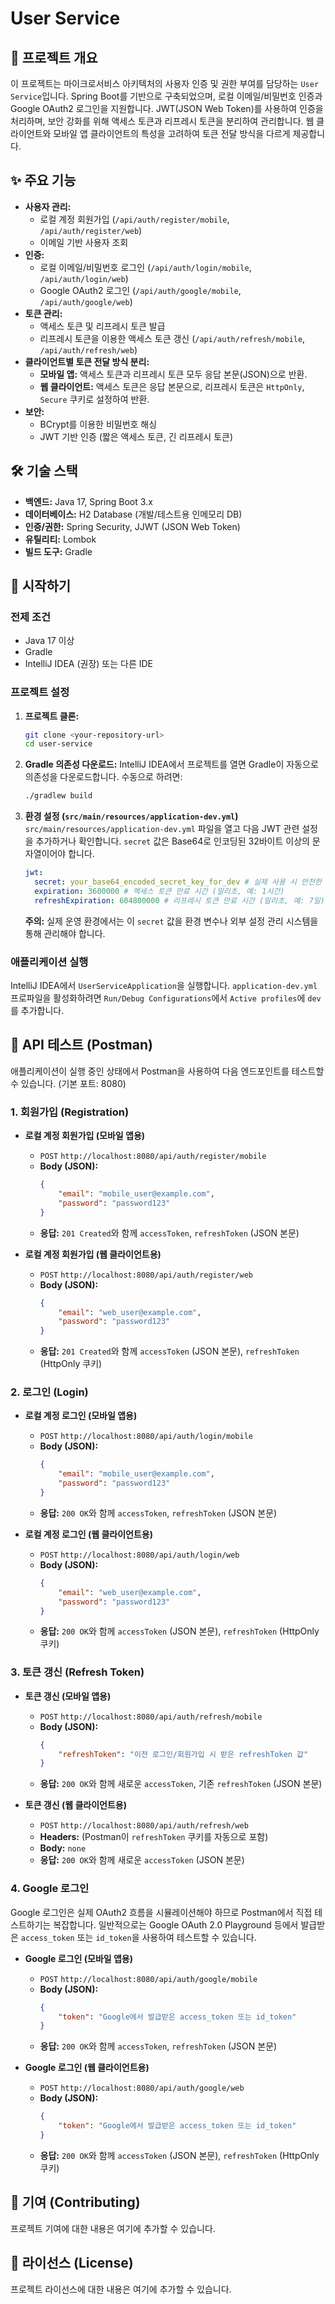 # User Service

## 🚀 프로젝트 개요

이 프로젝트는 마이크로서비스 아키텍처의 사용자 인증 및 권한 부여를 담당하는 `User Service`입니다. Spring Boot를 기반으로 구축되었으며, 로컬 이메일/비밀번호 인증과 Google OAuth2 로그인을 지원합니다. JWT(JSON Web Token)를 사용하여 인증을 처리하며, 보안 강화를 위해 액세스 토큰과 리프레시 토큰을 분리하여 관리합니다. 웹 클라이언트와 모바일 앱 클라이언트의 특성을 고려하여 토큰 전달 방식을 다르게 제공합니다.

## ✨ 주요 기능

*   **사용자 관리:**
    *   로컬 계정 회원가입 (`/api/auth/register/mobile`, `/api/auth/register/web`)
    *   이메일 기반 사용자 조회
*   **인증:**
    *   로컬 이메일/비밀번호 로그인 (`/api/auth/login/mobile`, `/api/auth/login/web`)
    *   Google OAuth2 로그인 (`/api/auth/google/mobile`, `/api/auth/google/web`)
*   **토큰 관리:**
    *   액세스 토큰 및 리프레시 토큰 발급
    *   리프레시 토큰을 이용한 액세스 토큰 갱신 (`/api/auth/refresh/mobile`, `/api/auth/refresh/web`)
*   **클라이언트별 토큰 전달 방식 분리:**
    *   **모바일 앱:** 액세스 토큰과 리프레시 토큰 모두 응답 본문(JSON)으로 반환.
    *   **웹 클라이언트:** 액세스 토큰은 응답 본문으로, 리프레시 토큰은 `HttpOnly`, `Secure` 쿠키로 설정하여 반환.
*   **보안:**
    *   BCrypt를 이용한 비밀번호 해싱
    *   JWT 기반 인증 (짧은 액세스 토큰, 긴 리프레시 토큰)

## 🛠️ 기술 스택

*   **백엔드:** Java 17, Spring Boot 3.x
*   **데이터베이스:** H2 Database (개발/테스트용 인메모리 DB)
*   **인증/권한:** Spring Security, JJWT (JSON Web Token)
*   **유틸리티:** Lombok
*   **빌드 도구:** Gradle

## 🚀 시작하기

### 전제 조건

*   Java 17 이상
*   Gradle
*   IntelliJ IDEA (권장) 또는 다른 IDE

### 프로젝트 설정

1.  **프로젝트 클론:**
    ```bash
    git clone <your-repository-url>
    cd user-service
    ```
2.  **Gradle 의존성 다운로드:**
    IntelliJ IDEA에서 프로젝트를 열면 Gradle이 자동으로 의존성을 다운로드합니다. 수동으로 하려면:
    ```bash
    ./gradlew build
    ```
3.  **환경 설정 (`src/main/resources/application-dev.yml`)**
    `src/main/resources/application-dev.yml` 파일을 열고 다음 JWT 관련 설정을 추가하거나 확인합니다. `secret` 값은 Base64로 인코딩된 32바이트 이상의 문자열이어야 합니다.

    ```yaml
    jwt:
      secret: your_base64_encoded_secret_key_for_dev # 실제 사용 시 안전한 키로 변경 필요
      expiration: 3600000 # 액세스 토큰 만료 시간 (밀리초, 예: 1시간)
      refreshExpiration: 604800000 # 리프레시 토큰 만료 시간 (밀리초, 예: 7일)
    ```
    **주의:** 실제 운영 환경에서는 이 `secret` 값을 환경 변수나 외부 설정 관리 시스템을 통해 관리해야 합니다.

### 애플리케이션 실행

IntelliJ IDEA에서 `UserServiceApplication`을 실행합니다. `application-dev.yml` 프로파일을 활성화하려면 `Run/Debug Configurations`에서 `Active profiles`에 `dev`를 추가합니다.

## 🧪 API 테스트 (Postman)

애플리케이션이 실행 중인 상태에서 Postman을 사용하여 다음 엔드포인트를 테스트할 수 있습니다. (기본 포트: 8080)

### 1. 회원가입 (Registration)

*   **로컬 계정 회원가입 (모바일 앱용)**
    *   `POST` `http://localhost:8080/api/auth/register/mobile`
    *   **Body (JSON):**
        ```json
        {
            "email": "mobile_user@example.com",
            "password": "password123"
        }
        ```
    *   **응답:** `201 Created`와 함께 `accessToken`, `refreshToken` (JSON 본문)

*   **로컬 계정 회원가입 (웹 클라이언트용)**
    *   `POST` `http://localhost:8080/api/auth/register/web`
    *   **Body (JSON):**
        ```json
        {
            "email": "web_user@example.com",
            "password": "password123"
        }
        ```
    *   **응답:** `201 Created`와 함께 `accessToken` (JSON 본문), `refreshToken` (HttpOnly 쿠키)

### 2. 로그인 (Login)

*   **로컬 계정 로그인 (모바일 앱용)**
    *   `POST` `http://localhost:8080/api/auth/login/mobile`
    *   **Body (JSON):**
        ```json
        {
            "email": "mobile_user@example.com",
            "password": "password123"
        }
        ```
    *   **응답:** `200 OK`와 함께 `accessToken`, `refreshToken` (JSON 본문)

*   **로컬 계정 로그인 (웹 클라이언트용)**
    *   `POST` `http://localhost:8080/api/auth/login/web`
    *   **Body (JSON):**
        ```json
        {
            "email": "web_user@example.com",
            "password": "password123"
        }
        ```
    *   **응답:** `200 OK`와 함께 `accessToken` (JSON 본문), `refreshToken` (HttpOnly 쿠키)

### 3. 토큰 갱신 (Refresh Token)

*   **토큰 갱신 (모바일 앱용)**
    *   `POST` `http://localhost:8080/api/auth/refresh/mobile`
    *   **Body (JSON):**
        ```json
        {
            "refreshToken": "이전 로그인/회원가입 시 받은 refreshToken 값"
        }
        ```
    *   **응답:** `200 OK`와 함께 새로운 `accessToken`, 기존 `refreshToken` (JSON 본문)

*   **토큰 갱신 (웹 클라이언트용)**
    *   `POST` `http://localhost:8080/api/auth/refresh/web`
    *   **Headers:** (Postman이 `refreshToken` 쿠키를 자동으로 포함)
    *   **Body:** `none`
    *   **응답:** `200 OK`와 함께 새로운 `accessToken` (JSON 본문)

### 4. Google 로그인

Google 로그인은 실제 OAuth2 흐름을 시뮬레이션해야 하므로 Postman에서 직접 테스트하기는 복잡합니다. 일반적으로는 Google OAuth 2.0 Playground 등에서 발급받은 `access_token` 또는 `id_token`을 사용하여 테스트할 수 있습니다.

*   **Google 로그인 (모바일 앱용)**
    *   `POST` `http://localhost:8080/api/auth/google/mobile`
    *   **Body (JSON):**
        ```json
        {
            "token": "Google에서 발급받은 access_token 또는 id_token"
        }
        ```
    *   **응답:** `200 OK`와 함께 `accessToken`, `refreshToken` (JSON 본문)

*   **Google 로그인 (웹 클라이언트용)**
    *   `POST` `http://localhost:8080/api/auth/google/web`
    *   **Body (JSON):**
        ```json
        {
            "token": "Google에서 발급받은 access_token 또는 id_token"
        }
        ```
    *   **응답:** `200 OK`와 함께 `accessToken` (JSON 본문), `refreshToken` (HttpOnly 쿠키)

## 🤝 기여 (Contributing)

프로젝트 기여에 대한 내용은 여기에 추가할 수 있습니다.

## 📄 라이선스 (License)

프로젝트 라이선스에 대한 내용은 여기에 추가할 수 있습니다.